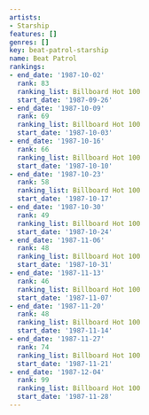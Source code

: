 ```yaml
---
artists:
- Starship
features: []
genres: []
key: beat-patrol-starship
name: Beat Patrol
rankings:
- end_date: '1987-10-02'
  rank: 83
  ranking_list: Billboard Hot 100
  start_date: '1987-09-26'
- end_date: '1987-10-09'
  rank: 69
  ranking_list: Billboard Hot 100
  start_date: '1987-10-03'
- end_date: '1987-10-16'
  rank: 66
  ranking_list: Billboard Hot 100
  start_date: '1987-10-10'
- end_date: '1987-10-23'
  rank: 58
  ranking_list: Billboard Hot 100
  start_date: '1987-10-17'
- end_date: '1987-10-30'
  rank: 49
  ranking_list: Billboard Hot 100
  start_date: '1987-10-24'
- end_date: '1987-11-06'
  rank: 48
  ranking_list: Billboard Hot 100
  start_date: '1987-10-31'
- end_date: '1987-11-13'
  rank: 46
  ranking_list: Billboard Hot 100
  start_date: '1987-11-07'
- end_date: '1987-11-20'
  rank: 48
  ranking_list: Billboard Hot 100
  start_date: '1987-11-14'
- end_date: '1987-11-27'
  rank: 74
  ranking_list: Billboard Hot 100
  start_date: '1987-11-21'
- end_date: '1987-12-04'
  rank: 99
  ranking_list: Billboard Hot 100
  start_date: '1987-11-28'
---
```


